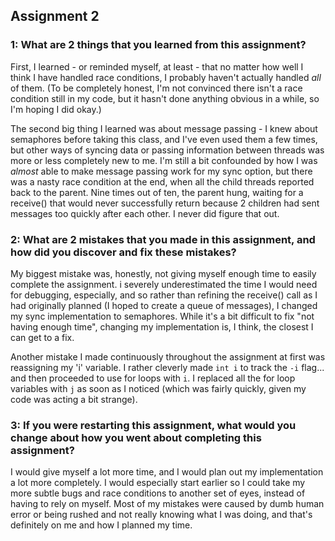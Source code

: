 ## Assignment 2

### 1: What are 2 things that you learned from this assignment?

First, I learned - or reminded myself, at least - that no matter how well I think I have handled race conditions, I probably haven't actually handled _all_ of them. (To be completely honest, I'm not convinced there isn't a race condition still in my code, but it hasn't done anything obvious in a while, so I'm hoping I did okay.)

The second big thing I learned was about message passing - I knew about semaphores before taking this class, and I've even used them a few times, but other ways of syncing data or passing information between threads was more or less completely new to me. I'm still a bit confounded by how I was _almost_ able to make message passing work for my sync option, but there was a nasty race condition at the end, when all the child threads reported back to the parent. Nine times out of ten, the parent hung, waiting for a receive() that would never successfully return because 2 children had sent messages too quickly after each other. I never did figure that out.

### 2: What are 2 mistakes that you made in this assignment, and how did you discover and fix these mistakes?

My biggest mistake was, honestly, not giving myself enough time to easily complete the assignment. i severely underestimated the time I would need for debugging, especially, and so rather than refining the receive() call as I had originally planned (I hoped to create a queue of messages), I changed my sync implementation to semaphores. While it's a bit difficult to fix "not having enough time", changing my implementation is, I think, the closest I can get to a fix.

Another mistake I made continuously throughout the assignment at first was reassigning my 'i' variable. I rather cleverly made ```int i``` to track the ```-i``` flag... and then proceeded to use for loops with ```i```. I replaced all the for loop variables with ```j``` as soon as I noticed (which was fairly quickly, given my code was acting a bit strange).

### 3: If you were restarting this assignment, what would you change about how you went about completing this assignment?

I would give myself a lot more time, and I would plan out my implementation a lot more completely. I would especially start earlier so I could take my more subtle bugs and race conditions to another set of eyes, instead of having to rely on myself. Most of my mistakes were caused by dumb human error or being rushed and not really knowing what I was doing, and that's definitely on me and how I planned my time.
